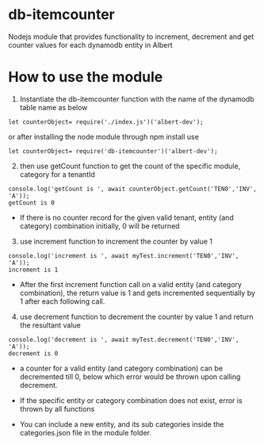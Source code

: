 # db-itemcounter
Nodejs module that provides functionality to increment, decrement and get counter values for each dynamodb entity in Albert

# How to use the module

1. Instantiate the db-itemcounter function with the name of the dynamodb table name as below
```
let counterObject= require('./index.js')('albert-dev');
```
or after installing the node module through npm install use
```
let counterObject= require('db-itemcounter')('albert-dev');
```

2. then use getCount function to get the count of the specific module, category for a tenantId

```
console.log('getCount is ', await counterObject.getCount('TEN0','INV', 'A'));
getCount is 0
```
* If there is no counter record for the given valid  tenant, entity (and category) combination initially, 0 will be returned

3. use increment function to increment the counter by value 1

```
console.log('increment is ', await myTest.increment('TEN0','INV', 'A'));
increment is 1
```
* After the first increment function call on a valid entity (and category combination), the return value is 1 and gets incremented sequentially by 1 after each following call.

4. use decrement function to decrement the counter by value 1 and return the resultant value

```
console.log('decrement is ', await myTest.decrement('TEN0','INV', 'A'));
decrement is 0
```
* a counter for a valid entity (and category combination) can be decremented till 0, below which error would be thrown upon calling decrement.

* If the specific entity or category combination does not exist, error is thrown by all functions
* You can include a new entity, and its sub categories inside the categories.json file in the module folder.

